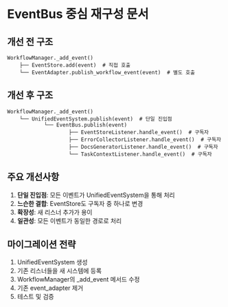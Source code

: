 # EventBus 중심 재구성 문서

## 개선 전 구조
```
WorkflowManager._add_event()
    ├── EventStore.add(event)  # 직접 호출
    └── EventAdapter.publish_workflow_event(event)  # 별도 호출
```

## 개선 후 구조
```
WorkflowManager._add_event()
    └── UnifiedEventSystem.publish(event)  # 단일 진입점
            └── EventBus.publish(event)
                    ├── EventStoreListener.handle_event()  # 구독자
                    ├── ErrorCollectorListener.handle_event()  # 구독자
                    ├── DocsGeneratorListener.handle_event()  # 구독자
                    └── TaskContextListener.handle_event()  # 구독자
```

## 주요 개선사항

1. **단일 진입점**: 모든 이벤트가 UnifiedEventSystem을 통해 처리
2. **느슨한 결합**: EventStore도 구독자 중 하나로 변경
3. **확장성**: 새 리스너 추가가 용이
4. **일관성**: 모든 이벤트가 동일한 경로로 처리

## 마이그레이션 전략

1. UnifiedEventSystem 생성
2. 기존 리스너들을 새 시스템에 등록
3. WorkflowManager의 _add_event 메서드 수정
4. 기존 event_adapter 제거
5. 테스트 및 검증
